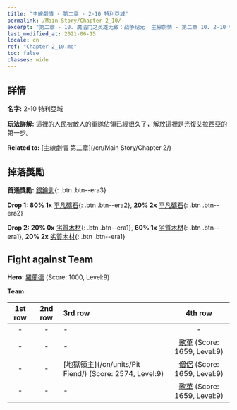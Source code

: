 ```yaml
---
title: "主線劇情 - 第二章 - 2-10 特利亞城"
permalink: /Main Story/Chapter 2_10/
excerpt: "第二章 - 10. 魔法门之英雄无敌：战争纪元  主線劇情 - 第二章_10. 2-10 特利亞城"
last_modified_at: 2021-06-15
locale: cn
ref: "Chapter 2_10.md"
toc: false
classes: wide
---
```


## 詳情

 **名字:** 2-10 特利亞城

 **玩法詳解:** 這裡的人民被敵人的軍隊佔領已經很久了，解放這裡是光復艾拉西亞的第一步。

 **Related to:** [主線劇情 第二章](/cn/Main Story/Chapter 2/)

## 掉落獎勵

 **首通獎勵:** [銀鑰匙](/cn/Items/con_693/){: .btn .btn--era3}

 **Drop 1:** **80% 1x** [平凡礦石](/cn/Items/mat_6/){: .btn .btn--era2}, **20% 2x** [平凡礦石](/cn/Items/mat_6/){: .btn .btn--era2}

 **Drop 2:** **20% 0x** [劣質木材](/cn/Items/mat_1/){: .btn .btn--era1}, **60% 1x** [劣質木材](/cn/Items/mat_1/){: .btn .btn--era1}, **20% 2x** [劣質木材](/cn/Items/mat_1/){: .btn .btn--era1}


## Fight against Team
 **Hero:** [羅蘭德](/cn/heroes/Roland/) (Score: 1000, Level:9)

 **Team:**


  | 1st row | 2nd row | 3rd row | 4th row |
  |:----:|:----:|:----|:----:|
  | - | - | - | - |
  | - | - | - | [歌革](/cn/units/Gog/) (Score: 1659, Level:9)  |
  | - | - | [地獄領主](/cn/units/Pit Fiend/) (Score: 2574, Level:9)  | [僧侶](/cn/units/Monk/) (Score: 1659, Level:9)  |
  | - | - | - | [歌革](/cn/units/Gog/) (Score: 1659, Level:9)  |


